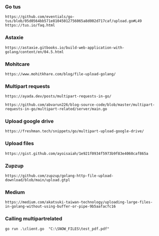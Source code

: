 ### Go tus
`https://github.com/eventials/go-tus/blob/05d0564bb571e81045012756065a8d002d717caf/upload.go#L49`
`https://tus.io/faq.html`

### Astaxie
`https://astaxie.gitbooks.io/build-web-application-with-golang/content/en/04.5.html`

### Mohitcare
`https://www.mohitkhare.com/blog/file-upload-golang/`

### Multipart requests
`https://ayada.dev/posts/multipart-requests-in-go/`

`https://github.com/abvarun226/blog-source-code/blob/master/multipart-requests-in-go/multipart-related/server/main.go`

### Upload google drive
`https://freshman.tech/snippets/go/multipart-upload-google-drive/`

### Upload files
`https://gist.github.com/ayoisaiah/1e921f0934f5973b9f83e4060caf865a`

### Zupzup
`https://github.com/zupzup/golang-http-file-upload-download/blob/main/upload.gtpl`

### Medium
`https://medium.com/akatsuki-taiwan-technology/uploading-large-files-in-golang-without-using-buffer-or-pipe-9b5aafacfc16`


### Calling multipartrelated
`go run .\client.go  "C:\SNOW_FILES\test_pdf.pdf" `

